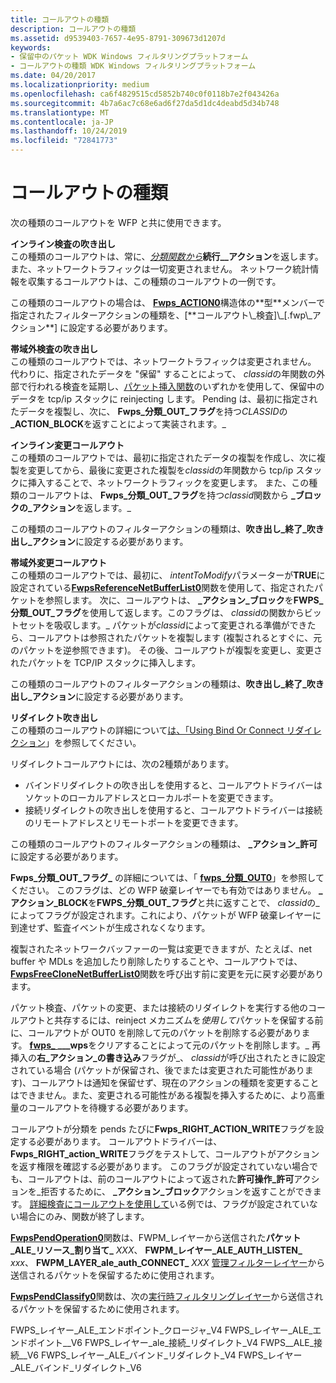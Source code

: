 ```yaml
---
title: コールアウトの種類
description: コールアウトの種類
ms.assetid: d9539403-7657-4e95-8791-309673d1207d
keywords:
- 保留中のパケット WDK Windows フィルタリングプラットフォーム
- コールアウトの種類 WDK Windows フィルタリングプラットフォーム
ms.date: 04/20/2017
ms.localizationpriority: medium
ms.openlocfilehash: ca6f4829515cd5852b740c0f0118b7e2f043426a
ms.sourcegitcommit: 4b7a6ac7c68e6ad6f27da5d1dc4deabd5d34b748
ms.translationtype: MT
ms.contentlocale: ja-JP
ms.lasthandoff: 10/24/2019
ms.locfileid: "72841773"
---
```

# <a name="types-of-callouts"></a>コールアウトの種類


次の種類のコールアウトを WFP と共に使用できます。

<a href="" id="inline-inspection-callout-------"></a>**インライン検査の吹き出し**   
この種類のコールアウトは、常に、[*分類関数から*](https://docs.microsoft.com/windows-hardware/drivers/ddi/fwpsk/nc-fwpsk-fwps_callout_classify_fn0)**続行\_\_アクション**を返します。また、ネットワークトラフィックは一切変更されません。 ネットワーク統計情報を収集するコールアウトは、この種類のコールアウトの一例です。

この種類のコールアウトの場合は、 [**Fwps\_ACTION0**](https://docs.microsoft.com/windows/desktop/api/fwpstypes/ns-fwpstypes-fwps_action0_)構造体の**型**メンバーで指定されたフィルターアクションの種類を、[**コールアウト\_検査]\_[.fwp\_アクション**] に設定する必要があります。

<a href="" id="out-of-band-inspection-callout-------"></a>**帯域外検査の吹き出し**   
この種類のコールアウトでは、ネットワークトラフィックは変更されません。 代わりに、指定されたデータを "保留" することによって、 *classid*の年関数の外部で行われる検査を延期し、[パケット挿入関数](packet-injection-functions.md)のいずれかを使用して、保留中のデータを tcp/ip スタックに reinjecting します。 Pending は、最初に指定されたデータを複製し、次に、 **Fwps\_分類\_OUT\_フラグ**を持つ*CLASSID*の **\_ACTION\_BLOCK**を返すことによって実装されます。\_

<a href="" id="inline-modification-callout-------"></a>**インライン変更コールアウト**   
この種類のコールアウトでは、最初に指定されたデータの複製を作成し、次に複製を変更してから、最後に変更された複製を*classid*の年関数から tcp/ip スタックに挿入することで、ネットワークトラフィックを変更します。 また、この種類のコールアウトは、 **Fwps\_分類\_OUT\_フラグ**を持つ*classid*関数から **\_ブロックの\_アクション**を返します。\_

この種類のコールアウトのフィルターアクションの種類は、**吹き出し\_終了\_吹き出し\_アクション**に設定する必要があります。

<a href="" id="out-of-band-modification-callout-------"></a>**帯域外変更コールアウト**   
この種類のコールアウトでは、最初に、 *intentToModify*パラメーターが**TRUE**に設定されている[**FwpsReferenceNetBufferList0**](https://docs.microsoft.com/windows-hardware/drivers/ddi/fwpsk/nf-fwpsk-fwpsreferencenetbufferlist0)関数を使用して、指定されたパケットを参照します。 次に、コールアウトは、 **\_アクション\_ブロック**を**FWPS\_分類\_OUT\_フラグ**を使用して返します。このフラグは、 *classid*の関数からビットセットを吸収します。\_ パケットが*classid*によって変更される準備ができたら、コールアウトは参照されたパケットを複製します (複製されるとすぐに、元のパケットを逆参照できます)。 その後、コールアウトが複製を変更し、変更されたパケットを TCP/IP スタックに挿入します。

この種類のコールアウトのフィルターアクションの種類は、**吹き出し\_終了\_吹き出し\_アクション**に設定する必要があります。

<a href="" id="redirection-callout"></a>**リダイレクト吹き出し**  
この種類のコールアウトの詳細について[は、「Using Bind Or Connect リダイレクション](using-bind-or-connect-redirection.md)」を参照してください。

リダイレクトコールアウトには、次の2種類があります。

-   バインドリダイレクトの吹き出しを使用すると、コールアウトドライバーはソケットのローカルアドレスとローカルポートを変更できます。
-   接続リダイレクトの吹き出しを使用すると、コールアウトドライバーは接続のリモートアドレスとリモートポートを変更できます。

この種類のコールアウトのフィルターアクションの種類は、 **\_アクション\_許可**に設定する必要があります。

**Fwps\_分類\_OUT\_フラグ\_** の詳細については、「 [**fwps\_分類\_OUT0**](https://docs.microsoft.com/windows/desktop/api/fwpstypes/ns-fwpstypes-fwps_classify_out0_)」を参照してください。 このフラグは、どの WFP 破棄レイヤーでも有効ではありません。 **\_アクション\_BLOCK**を**FWPS\_分類\_OUT\_フラグ**と共に返すことで、 *classid*の\_によってフラグが設定されます。これにより、パケットが WFP 破棄レイヤーに到達せず、監査イベントが生成されなくなります。

複製されたネットワークバッファーの一覧は変更できますが、たとえば、net buffer や MDLs を追加したり削除したりすることや、コールアウトでは、 [**FwpsFreeCloneNetBufferList0**](https://docs.microsoft.com/windows-hardware/drivers/ddi/fwpsk/nf-fwpsk-fwpsfreeclonenetbufferlist0)関数を呼び出す前に変更を元に戻す必要があります。

パケット検査、パケットの変更、または接続のリダイレクトを実行する他のコールアウトと共存するには、reinject メカニズムを*使用して*パケットを保留する前に、コールアウトが OUT0 を削除して元のパケットを削除する必要があります。 [**fwps\_** ](https://docs.microsoft.com/windows/desktop/api/fwpstypes/ns-fwpstypes-fwps_classify_out0_) **\_\_\_wps**をクリアすることによって元のパケットを削除します。\_ 再挿入の**右\_アクション\_の書き込み**フラグが\_、 *classid*が呼び出されたときに設定されている場合 (パケットが保留され、後でまたは変更された可能性があります)、コールアウトは通知を保留せず、現在のアクションの種類を変更することはできません。また、変更される可能性がある複製を挿入するために、より高重量のコールアウトを待機する必要があります。

コールアウトが分類を pends たびに**Fwps\_RIGHT\_ACTION\_WRITE**フラグを設定する必要があります。 コールアウトドライバーは、 **Fwps\_RIGHT\_action\_WRITE**フラグをテストして、コールアウトがアクションを返す権限を確認する必要があります。 このフラグが設定されていない場合でも、コールアウトは、前のコールアウトによって返された**許可操作\_許可**アクションを\_拒否するために、 **\_アクション\_ブロック**アクションを返すことができます。 [詳細検査にコールアウトを使用して](using-a-callout-for-deep-inspection.md)いる例では、フラグが設定されていない場合にのみ、関数が終了します。

[**FwpsPendOperation0**](https://docs.microsoft.com/windows-hardware/drivers/ddi/fwpsk/nf-fwpsk-fwpspendoperation0)関数は、FWPM\_レイヤーから送信された**パケット\_ALE\_リソース\_割り当て\_** <em>XXX</em>、 **FWPM\_レイヤー\_ALE\_AUTH\_LISTEN\_** <em>xxx</em>、 **FWPM\_LAYER\_ale\_auth\_CONNECT\_** <em>XXX</em> [管理フィルターレイヤー](https://docs.microsoft.com/windows-hardware/drivers/network/management-filtering-layer-identifiers)から送信されるパケットを保留するために使用されます。

[**FwpsPendClassify0**](https://docs.microsoft.com/windows-hardware/drivers/ddi/fwpsk/nf-fwpsk-fwpspendclassify0)関数は、次の[実行時フィルタリングレイヤー](https://docs.microsoft.com/windows-hardware/drivers/network/run-time-filtering-layer-identifiers)から送信されるパケットを保留するために使用されます。

FWPS\_レイヤー\_ALE\_エンドポイント\_クロージャ\_V4 FWPS\_レイヤー\_ALE\_エンドポイント\_\_V6 FWPS\_レイヤー\_ale\_接続\_リダイレクト\_V4 FWPS\_\_ALE\_接続\_\_V6 FWPS\_レイヤー\_ALE\_バインド\_リダイレクト\_V4 FWPS\_レイヤー\_ALE\_バインド\_リダイレクト\_V6
 

 






